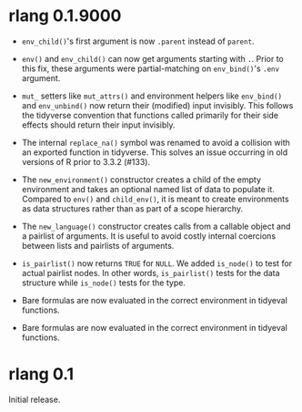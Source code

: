 
# rlang 0.1.9000

* `env_child()`'s first argument is now `.parent` instead of `parent`.

* `env()` and `env_child()` can now get arguments starting with `.`.
  Prior to this fix, these arguments were partial-matching on
  `env_bind()`'s `.env` argument.

* `mut_` setters like `mut_attrs()` and environment helpers like
  `env_bind()` and `env_unbind()` now return their (modified) input
  invisibly. This follows the tidyverse convention that functions
  called primarily for their side effects should return their input
  invisibly.

* The internal `replace_na()` symbol was renamed to avoid a collision
  with an exported function in tidyverse. This solves an issue
  occurring in old versions of R prior to 3.3.2 (#133).

* The `new_environment()` constructor creates a child of the empty
  environment and takes an optional named list of data to populate it.
  Compared to `env()` and `child_env()`, it is meant to create
  environments as data structures rather than as part of a scope
  hierarchy.

* The `new_language()` constructor creates calls from a callable
  object and a pairlist of arguments. It is useful to avoid costly
  internal coercions between lists and pairlists of arguments.

* `is_pairlist()` now returns `TRUE` for `NULL`. We added `is_node()`
  to test for actual pairlist nodes. In other words, `is_pairlist()`
  tests for the data structure while `is_node()` tests for the type.

* Bare formulas are now evaluated in the correct environment in
  tidyeval functions.

* Bare formulas are now evaluated in the correct environment in
  tidyeval functions.


# rlang 0.1

Initial release.
